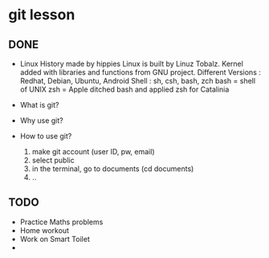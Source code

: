 # git lesson 

## DONE
- Linux History
	made by hippies
	Linux is  built by Linuz Tobalz. Kernel added with libraries and functions from GNU project. 
	Different Versions : Redhat, Debian, Ubuntu, Android
	Shell : sh, csh, bash, zch
		bash = shell of UNIX
		zsh = Apple ditched bash and applied zsh for Catalinia   
- What is git?

- Why use git?

- How to use git?
	1. make git account (user ID, pw, email)
	2. select public
	3. in the terminal, go to documents (cd documents)
	4. ..

## TODO 
- Practice Maths problems
- Home workout 
- Work on Smart Toilet
- 
